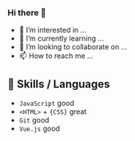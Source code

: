 
###  Hi there  👋
- 👀 I’m interested in ...
- 🌱 I’m currently learning ...
- 💞️ I’m looking to collaborate on ...
- 📫 How to reach me ...

<!---
alivafa/alivafa is a ✨ special ✨ repository because its `README.md` (this file) appears on your GitHub profile.
You can click the Preview link to take a look at your changes.
--->
## 👯 Skills / Languages
+ `JavaScript`  good
+ `<HTML>` + `{CSS}`  great
+ `Git` good
+ `Vue.js` good
